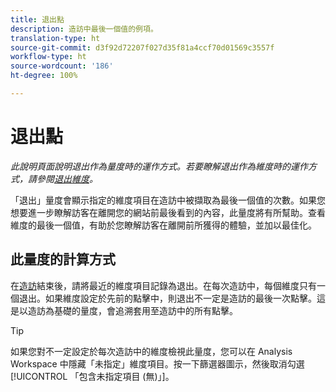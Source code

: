 ```yaml
---
title: 退出點
description: 造訪中最後一個值的例項。
translation-type: ht
source-git-commit: d3f92d72207f027d35f81a4ccf70d01569c3557f
workflow-type: ht
source-wordcount: '186'
ht-degree: 100%

---
```



# 退出點

*此說明頁面說明退出作為量度時的運作方式。若要瞭解退出作為維度時的運作方式，請參閱[退出維度](../dimensions/exit-dimensions.md)。*

「退出」量度會顯示指定的維度項目在造訪中被擷取為最後一個值的次數。如果您想要進一步瞭解訪客在離開您的網站前最後看到的內容，此量度將有所幫助。查看維度的最後一個值，有助於您瞭解訪客在離開前所獲得的體驗，並加以最佳化。

## 此量度的計算方式

在[造訪](visits.md)結束後，請將最近的維度項目記錄為退出。在每次造訪中，每個維度只有一個退出。如果維度設定於先前的點擊中，則退出不一定是造訪的最後一次點擊。這是以造訪為基礎的量度，會追溯套用至造訪中的所有點擊。

>[!TIP]
>
>如果您對不一定設定於每次造訪中的維度檢視此量度，您可以在 Analysis Workspace 中隱藏「未指定」維度項目。按一下篩選器圖示，然後取消勾選[!UICONTROL 「包含未指定項目 (無)」]。
